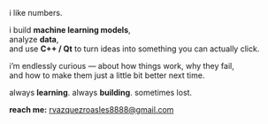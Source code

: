 i like numbers.

i build **machine learning models**,  
analyze **data**,  
and use **C++ / Qt** to turn ideas into something you can actually click.

i’m endlessly curious — about how things work, why they fail,  
and how to make them just a little bit better next time.  

always **learning**. always **building**. sometimes lost.

**reach me:** [rvazquezroasles8888@gmail.com](mailto:rvazquezroasles8888@gmail.com)
